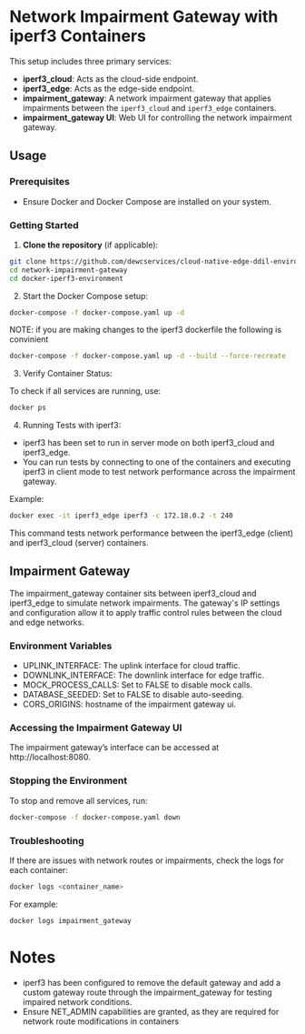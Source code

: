 # Network Impairment Gateway with iperf3 Containers

This setup includes three primary services:
- **iperf3_cloud**: Acts as the cloud-side endpoint.
- **iperf3_edge**: Acts as the edge-side endpoint.
- **impairment_gateway**: A network impairment gateway that applies impairments between the `iperf3_cloud` and `iperf3_edge` containers.
- **impairment_gateway UI**: Web UI for controlling the network impairment gateway.

## Usage

### Prerequisites
- Ensure Docker and Docker Compose are installed on your system.

### Getting Started

1. **Clone the repository** (if applicable):

```sh
git clone https://github.com/dewcservices/cloud-native-edge-ddil-environment
cd network-impairment-gateway
cd docker-iperf3-environment
```

2. Start the Docker Compose setup:

```sh
docker-compose -f docker-compose.yaml up -d
```

NOTE: if you are making changes to the iperf3 dockerfile the following is convinient

```sh
docker-compose -f docker-compose.yaml up -d --build --force-recreate
```

3. Verify Container Status:

To check if all services are running, use:

```sh
docker ps
```
4. Running Tests with iperf3:

- iperf3 has been set to run in server mode on both iperf3_cloud and iperf3_edge.
- You can run tests by connecting to one of the containers and executing iperf3 in client mode to test network performance across the impairment gateway.

Example:
```sh
docker exec -it iperf3_edge iperf3 -c 172.18.0.2 -t 240
```

This command tests network performance between the iperf3_edge (client) and iperf3_cloud (server) containers.

## Impairment Gateway

The impairment_gateway container sits between iperf3_cloud and iperf3_edge to simulate network impairments. The gateway's IP settings and configuration allow it to apply traffic control rules between the cloud and edge networks.

### Environment Variables

- UPLINK_INTERFACE: The uplink interface for cloud traffic.
- DOWNLINK_INTERFACE: The downlink interface for edge traffic.
- MOCK_PROCESS_CALLS: Set to FALSE to disable mock calls.
- DATABASE_SEEDED: Set to FALSE to disable auto-seeding.
- CORS_ORIGINS: hostname of the impairment gateway ui.

### Accessing the Impairment Gateway UI
The impairment gateway’s interface can be accessed at http://localhost:8080.

### Stopping the Environment

To stop and remove all services, run:

```sh
docker-compose -f docker-compose.yaml down
```
### Troubleshooting
If there are issues with network routes or impairments, check the logs for each container:

```sh
docker logs <container_name>
```

For example:
```sh
docker logs impairment_gateway
```

# Notes

- iperf3 has been configured to remove the default gateway and add a custom gateway route through the impairment_gateway for testing impaired network conditions.
- Ensure NET_ADMIN capabilities are granted, as they are required for network route modifications in containers